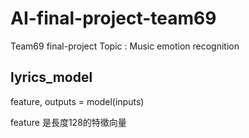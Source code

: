 # AI-final-project-team69
Team69 final-project Topic : Music emotion recognition


## lyrics_model
feature, outputs = model(inputs)

feature 是長度128的特徵向量
